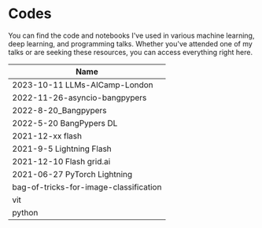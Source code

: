 # Codes

You can find the code and notebooks I've used in various machine learning, deep learning, and programming talks. Whether you've attended one of my talks or are seeking these resources, you can access everything right here.


| Name                            |
|---------------------------------|
| 2023-10-11 LLMs-AICamp-London    |
| 2022-11-26-asyncio-bangpypers    |
| 2022-8-20_Bangpypers             |
| 2022-5-20 BangPypers DL          |
| 2021-12-xx flash                |
| 2021-9-5 Lightning Flash        |
| 2021-12-10 Flash grid.ai        |
| 2021-06-27 PyTorch Lightning    |
| bag-of-tricks-for-image-classification |
| vit                             |
| python                          |

